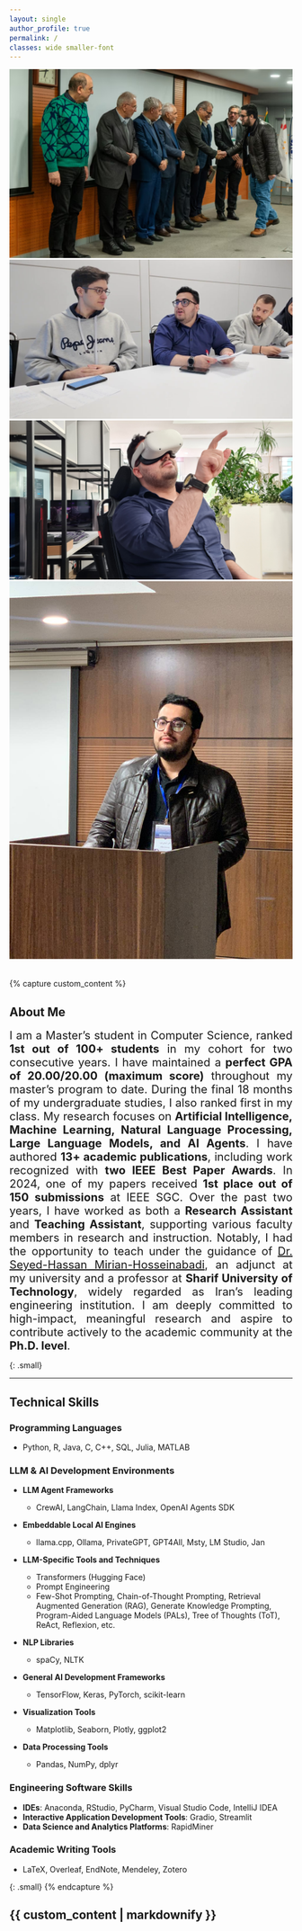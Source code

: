 ```yaml
---
layout: single
author_profile: true
permalink: /
classes: wide smaller-font
---
```


<!-- Swiper CSS -->
<link rel="stylesheet" href="https://cdn.jsdelivr.net/npm/swiper@9/swiper-bundle.min.css" />

<!-- Swiper Slider Bar -->
<div class="swiper mySwiper" style="margin-bottom: 2rem;">
  <div class="swiper-wrapper">
    <div class="swiper-slide"><img src="/assets/images/F16ALEOUA6EQXFQJ1.png" alt="Media 1"></div>
    <div class="swiper-slide"><img src="/assets/images/vlcsnap-2025-06-26-00h42m47s7412.png" alt="Media 2"></div>
    <div class="swiper-slide"><img src="/assets/images/20240505_150338.jpg" alt="Media 3"></div>
    <div class="swiper-slide"><img src="/assets/images/photo_6028452423955235366_y.jpg" alt="Media 4"></div>
  </div>
  <div class="swiper-pagination"></div>
  <div class="swiper-button-next"></div>
  <div class="swiper-button-prev"></div>
</div>

<!-- Swiper JS -->
<script src="https://cdn.jsdelivr.net/npm/swiper@9/swiper-bundle.min.js"></script>

<script>
  document.addEventListener('DOMContentLoaded', function () {
    const swiper = new Swiper('.mySwiper', {
      loop: true,
      pagination: {
        el: '.swiper-pagination',
        clickable: true,
      },
      navigation: {
        nextEl: '.swiper-button-next',
        prevEl: '.swiper-button-prev',
      },
      autoplay: {
        delay: 4000,
      },
    });
  });
</script>

{% capture custom_content %}
## About Me
<div style="text-align: justify; font-size: 20px;">
I am a Master’s student in Computer Science, ranked <strong>1st out of 100+ students</strong> in my cohort for two consecutive years. I have maintained a <strong>perfect GPA of 20.00/20.00 (maximum score)</strong> throughout my master’s program to date. During the final 18 months of my undergraduate studies, I also ranked first in my class. My research focuses on <strong>Artificial Intelligence, Machine Learning, Natural Language Processing, Large Language Models, and AI Agents</strong>. I have authored <strong>13+ academic publications</strong>, including  work recognized with <strong>two IEEE Best Paper Awards</strong>. In 2024, one of my papers received <strong>1st place out of 150 submissions</strong> at IEEE SGC. Over the past two years, I have worked as both a <strong>Research Assistant</strong> and <strong>Teaching Assistant</strong>, supporting various faculty members in research and instruction. Notably, I had the opportunity to teach under the guidance of <a href="https://sharif.edu/~hmirian/">Dr. Seyed-Hassan Mirian-Hosseinabadi</a>, an adjunct at my university and a professor at <strong>Sharif University of Technology</strong>, widely regarded as Iran’s leading engineering institution. I am deeply committed to high-impact, meaningful research and aspire to contribute actively to the academic community at the <strong>Ph.D. level</strong>.
</div>


{: .small}

---
## Technical Skills

### Programming Languages
- Python, R, Java, C, C++, SQL, Julia, MATLAB

### LLM & AI Development Environments

- **LLM Agent Frameworks**
  - CrewAI, LangChain, Llama Index, OpenAI Agents SDK

- **Embeddable Local AI Engines**
  - llama.cpp, Ollama, PrivateGPT, GPT4All, Msty, LM Studio, Jan

- **LLM-Specific Tools and Techniques**
  - Transformers (Hugging Face)
  - Prompt Engineering
  - Few-Shot Prompting, Chain-of-Thought Prompting, Retrieval Augmented Generation (RAG), Generate Knowledge Prompting, Program-Aided Language Models (PALs), Tree of Thoughts (ToT), ReAct, Reflexion, etc.

- **NLP Libraries**
  - spaCy, NLTK

- **General AI Development Frameworks**
  - TensorFlow, Keras, PyTorch, scikit-learn

- **Visualization Tools**
  - Matplotlib, Seaborn, Plotly, ggplot2

- **Data Processing Tools**
  - Pandas, NumPy, dplyr

### Engineering Software Skills
- **IDEs**: Anaconda, RStudio, PyCharm, Visual Studio Code, IntelliJ IDEA  
- **Interactive Application Development Tools**: Gradio, Streamlit  
- **Data Science and Analytics Platforms**: RapidMiner

### Academic Writing Tools
- LaTeX, Overleaf, EndNote, Mendeley, Zotero



{: .small}
{% endcapture %}

{{ custom_content | markdownify }}
 ---
